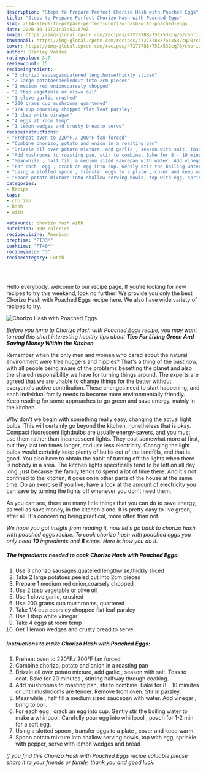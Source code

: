```yaml
---
description: "Steps to Prepare Perfect Chorizo Hash with Poached Eggs"
title: "Steps to Prepare Perfect Chorizo Hash with Poached Eggs"
slug: 2614-steps-to-prepare-perfect-chorizo-hash-with-poached-eggs
date: 2020-10-19T21:33:52.679Z
image: https://img-global.cpcdn.com/recipes/47278788/751x532cq70/chorizo-hash-with-poached-eggs-recipe-main-photo.jpg
thumbnail: https://img-global.cpcdn.com/recipes/47278788/751x532cq70/chorizo-hash-with-poached-eggs-recipe-main-photo.jpg
cover: https://img-global.cpcdn.com/recipes/47278788/751x532cq70/chorizo-hash-with-poached-eggs-recipe-main-photo.jpg
author: Stanley Valdez
ratingvalue: 3.7
reviewcount: 15
recipeingredient:
- "3 chorizo sausagesquatered lengthwisethickly sliced"
- "2 large potatoespeeledcut into 2cm pieces"
- "1 medium red onioncoarsely chopped"
- "2 tbsp vegetable or olive oil"
- "1 clove garlic crushed"
- "200 grams cup mushrooms quartered"
- "1/4 cup coarsley chopped flat leaf parsley"
- "1 tbsp white vinegar"
- "4 eggs at room temp"
- "1 lemon wedges and crusty breadto serve"
recipeinstructions:
- "Preheat oven to 220°F./ 200°F fan forced"
- "Combine chorizo, potato and onion in a roasting pan"
- "Drizzle oil over potato mixture, add garlic , season with salt. Toss to coat. Bake for 20 minutes , stirring halfway through cooking."
- "Add mushrooms to roasting pan, stir to combine. Bake for 8 - 10 minutes or until mushrooms are tender. Remove from oven. Stir in parsley."
- "Meanwhile , half fill a medium sized saucepan with water. Add vinegar , bring to boil."
- "For each  egg , crack an egg into cup. Gently stir the boiling water to make a whirlpool. Carefully pour egg into whirlpool , poach for  1-2 min for a soft egg."
- "Using a slotted spoon , transfer eggs to a plate , cover and keep warm."
- "Spoon potato mixture into shallow serving bowls, top with egg, sprinkle with pepper, serve with lemon wedges and bread"
categories:
- Recipe
tags:
- chorizo
- hash
- with

katakunci: chorizo hash with 
nutrition: 100 calories
recipecuisine: American
preptime: "PT33M"
cooktime: "PT40M"
recipeyield: "3"
recipecategory: Lunch

---
```

<br>
Hello everybody, welcome to our recipe page, If you're looking for new recipes to try this weekend, look no further! We provide you only the best Chorizo Hash with Poached Eggs recipe here. We also have wide variety of recipes to try.
<br>


![Chorizo Hash with Poached Eggs](https://img-global.cpcdn.com/recipes/47278788/751x532cq70/chorizo-hash-with-poached-eggs-recipe-main-photo.jpg)

<i>Before you jump to Chorizo Hash with Poached Eggs recipe, you may want to read this short interesting healthy tips about 
<strong>Tips For Living Green And Saving Money Within the Kitchen</strong>.</i>
</br>

Remember when the only men and women who cared about the natural environment were tree huggers and hippies? That's a thing of the past now, with all people being aware of the problems besetting the planet and also the shared responsibility we have for turning things around. The experts are agreed that we are unable to change things for the better without everyone's active contribution. These changes need to start happening, and each individual family needs to become more environmentally friendly. Keep reading for some approaches to go green and save energy, mainly in the kitchen.

Why don't we begin with something really easy, changing the actual light bulbs. This will certainly go beyond the kitchen, nonetheless that is okay. Compact fluorescent lightbulbs are usually energy-savers, and you must use them rather than incandescent lights. They cost somewhat more at first, but they last ten times longer, and use less electricity. Changing the light bulbs would certainly keep plenty of bulbs out of the landfills, and that is good. You also have to obtain the habit of turning off the lights when there is nobody in a area. The kitchen lights specifically tend to be left on all day long, just because the family tends to spend a lot of time there. And it's not confined to the kitchen, it goes on in other parts of the house at the same time. Do an exercise if you like; have a look at the amount of electricity you can save by turning the lights off whenever you don't need them.

As you can see, there are many little things that you can do to save energy, as well as save money, in the kitchen alone. It is pretty easy to live green, after all. It's concerning being practical, more often than not.


<i>We hope you got insight from reading it, now let's go back to chorizo hash with poached eggs recipe. To cook chorizo hash with poached eggs you only need <strong>10</strong> ingredients and <strong>8</strong> steps. Here is how you do it.
</i>

##### The ingredients needed to cook Chorizo Hash with Poached Eggs:

1. Use 3 chorizo sausages,quatered lengthwise,thickly sliced
1. Take 2 large potatoes,peeled,cut into 2cm pieces
1. Prepare 1 medium red onion,coarsely chopped
1. Use 2 tbsp vegetable or olive oil
1. Use 1 clove garlic, crushed
1. Use 200 grams cup mushrooms, quartered
1. Take 1/4 cup coarsley chopped flat leaf parsley
1. Use 1 tbsp white vinegar
1. Take 4 eggs at room temp
1. Get 1 lemon wedges and crusty bread,to serve


##### Instructions to make Chorizo Hash with Poached Eggs:

1. Preheat oven to 220°F./ 200°F fan forced
1. Combine chorizo, potato and onion in a roasting pan
1. Drizzle oil over potato mixture, add garlic , season with salt. Toss to coat. Bake for 20 minutes , stirring halfway through cooking.
1. Add mushrooms to roasting pan, stir to combine. Bake for 8 - 10 minutes or until mushrooms are tender. Remove from oven. Stir in parsley.
1. Meanwhile , half fill a medium sized saucepan with water. Add vinegar , bring to boil.
1. For each  egg , crack an egg into cup. Gently stir the boiling water to make a whirlpool. Carefully pour egg into whirlpool , poach for  1-2 min for a soft egg.
1. Using a slotted spoon , transfer eggs to a plate , cover and keep warm.
1. Spoon potato mixture into shallow serving bowls, top with egg, sprinkle with pepper, serve with lemon wedges and bread


<i>If you find this Chorizo Hash with Poached Eggs recipe valuable please share it to your friends or family, thank you and good luck.</i>
